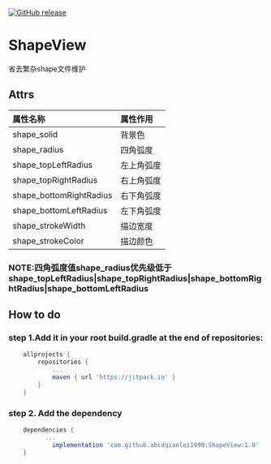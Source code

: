 [![GitHub release](https://img.shields.io/github/release/abcdqianlei1990/ShapeView.svg)](https://github.com/abcdqianlei1990/CommonUtils/releases)
# ShapeView
省去繁杂shape文件维护
## Attrs
|属性名称|属性作用|
|:----|:------|
|shape_solid|背景色|
|shape_radius|四角弧度|
|shape_topLeftRadius|左上角弧度|
|shape_topRightRadius|右上角弧度|
|shape_bottomRightRadius|右下角弧度|
|shape_bottomLeftRadius|左下角弧度|
|shape_strokeWidth|描边宽度|
|shape_strokeColor|描边颜色|

### NOTE:四角弧度值shape_radius优先级低于shape_topLeftRadius|shape_topRightRadius|shape_bottomRightRadius|shape_bottomLeftRadius

## How to do
### step 1.Add it in your root build.gradle at the end of repositories:
```groovy
	allprojects {
		repositories {
			...
			maven { url 'https://jitpack.io' }
		}
	}
```
### step 2. Add the dependency
```groovy
	dependencies {
          ...
	        implementation 'com.github.abcdqianlei1990:ShapeView:1.0'
	}
```
